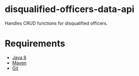 # disqualified-officers-data-api
Handles CRUD functions for disqualified officers.

# Requirements

- [Java 8](https://www.oracle.com/uk/java/technologies/javase/jdk11-archive-downloads.html)
- [Maven](https://maven.apache.org/download.cgi)
- [Git](https://git-scm.com/downloads)

